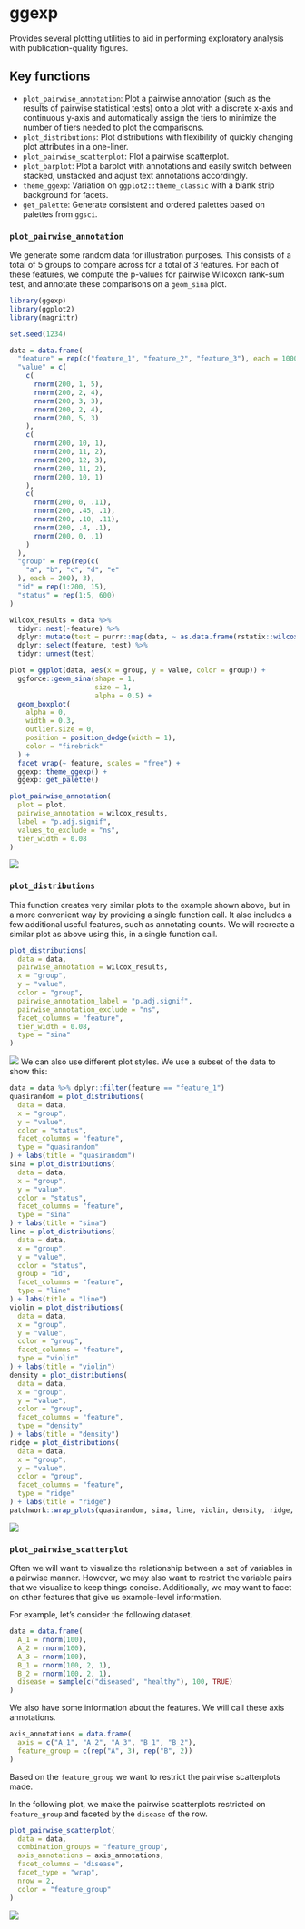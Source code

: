 ggexp
================

Provides several plotting utilities to aid in performing exploratory
analysis with publication-quality figures.

## Key functions

  - `plot_pairwise_annotation`: Plot a pairwise annotation (such as the
    results of pairwise statistical tests) onto a plot with a discrete
    x-axis and continuous y-axis and automatically assign the tiers to
    minimize the number of tiers needed to plot the comparisons.
  - `plot_distributions`: Plot distributions with flexibility of quickly
    changing plot attributes in a one-liner.
  - `plot_pairwise_scatterplot`: Plot a pairwise scatterplot.
  - `plot_barplot`: Plot a barplot with annotations and easily switch
    between stacked, unstacked and adjust text annotations accordingly.
  - `theme_ggexp`: Variation on `ggplot2::theme_classic` with a blank
    strip background for facets.
  - `get_palette`: Generate consistent and ordered palettes based on
    palettes from `ggsci`.

### `plot_pairwise_annotation`

We generate some random data for illustration purposes. This consists of
a total of 5 groups to compare across for a total of 3 features. For
each of these features, we compute the p-values for pairwise Wilcoxon
rank-sum test, and annotate these comparisons on a `geom_sina` plot.

``` r
library(ggexp)
library(ggplot2)
library(magrittr)

set.seed(1234)

data = data.frame(
  "feature" = rep(c("feature_1", "feature_2", "feature_3"), each = 1000),
  "value" = c(
    c(
      rnorm(200, 1, 5),
      rnorm(200, 2, 4),
      rnorm(200, 3, 3),
      rnorm(200, 2, 4),
      rnorm(200, 5, 3)
    ),
    c(
      rnorm(200, 10, 1),
      rnorm(200, 11, 2),
      rnorm(200, 12, 3),
      rnorm(200, 11, 2),
      rnorm(200, 10, 1)
    ),
    c(
      rnorm(200, 0, .11),
      rnorm(200, .45, .1),
      rnorm(200, .10, .11),
      rnorm(200, .4, .1),
      rnorm(200, 0, .1)
    )
  ),
  "group" = rep(rep(c(
    "a", "b", "c", "d", "e"
  ), each = 200), 3),
  "id" = rep(1:200, 15),
  "status" = rep(1:5, 600)
)

wilcox_results = data %>%
  tidyr::nest(-feature) %>%
  dplyr::mutate(test = purrr::map(data, ~ as.data.frame(rstatix::wilcox_test(.x, value ~ group)))) %>%
  dplyr::select(feature, test) %>%
  tidyr::unnest(test)

plot = ggplot(data, aes(x = group, y = value, color = group)) +
  ggforce::geom_sina(shape = 1,
                     size = 1,
                     alpha = 0.5) +
  geom_boxplot(
    alpha = 0,
    width = 0.3,
    outlier.size = 0,
    position = position_dodge(width = 1),
    color = "firebrick"
  ) +
  facet_wrap(~ feature, scales = "free") +
  ggexp::theme_ggexp() +
  ggexp::get_palette()

plot_pairwise_annotation(
  plot = plot,
  pairwise_annotation = wilcox_results,
  label = "p.adj.signif",
  values_to_exclude = "ns",
  tier_width = 0.08
)
```

![](tools/README-plot_pairwise_annotation-1.png)<!-- -->

### `plot_distributions`

This function creates very similar plots to the example shown above, but
in a more convenient way by providing a single function call. It also
includes a few additional useful features, such as annotating counts. We
will recreate a similar plot as above using this, in a single function
call.

``` r
plot_distributions(
  data = data,
  pairwise_annotation = wilcox_results,
  x = "group",
  y = "value",
  color = "group",
  pairwise_annotation_label = "p.adj.signif",
  pairwise_annotation_exclude = "ns",
  facet_columns = "feature",
  tier_width = 0.08,
  type = "sina"
)
```

![](tools/README-plot_distributions-1.png)<!-- --> We can also use
different plot styles. We use a subset of the data to show this:

``` r
data = data %>% dplyr::filter(feature == "feature_1")
quasirandom = plot_distributions(
  data = data,
  x = "group",
  y = "value",
  color = "status",
  facet_columns = "feature",
  type = "quasirandom"
) + labs(title = "quasirandom")
sina = plot_distributions(
  data = data,
  x = "group",
  y = "value",
  color = "status",
  facet_columns = "feature",
  type = "sina"
) + labs(title = "sina")
line = plot_distributions(
  data = data,
  x = "group",
  y = "value",
  color = "status",
  group = "id",
  facet_columns = "feature",
  type = "line"
) + labs(title = "line")
violin = plot_distributions(
  data = data,
  x = "group",
  y = "value",
  color = "group",
  facet_columns = "feature",
  type = "violin"
) + labs(title = "violin")
density = plot_distributions(
  data = data,
  x = "group",
  y = "value",
  color = "group",
  facet_columns = "feature",
  type = "density"
) + labs(title = "density")
ridge = plot_distributions(
  data = data,
  x = "group",
  y = "value",
  color = "group",
  facet_columns = "feature",
  type = "ridge"
) + labs(title = "ridge")
patchwork::wrap_plots(quasirandom, sina, line, violin, density, ridge, nrow = 2)
```

![](tools/README-plot_styles-1.png)<!-- -->

### `plot_pairwise_scatterplot`

Often we will want to visualize the relationship between a set of
variables in a pairwise manner. However, we may also want to restrict
the variable pairs that we visualize to keep things concise.
Additionally, we may want to facet on other features that give us
example-level information.

For example, let’s consider the following dataset.

``` r
data = data.frame(
  A_1 = rnorm(100),
  A_2 = rnorm(100),
  A_3 = rnorm(100),
  B_1 = rnorm(100, 2, 1),
  B_2 = rnorm(100, 2, 1),
  disease = sample(c("diseased", "healthy"), 100, TRUE)
)
```

We also have some information about the features. We will call these
axis annotations.

``` r
axis_annotations = data.frame(
  axis = c("A_1", "A_2", "A_3", "B_1", "B_2"),
  feature_group = c(rep("A", 3), rep("B", 2))
)
```

Based on the `feature_group` we want to restrict the pairwise
scatterplots made.

In the following plot, we make the pairwise scatterplots restricted on
`feature_group` and faceted by the `disease` of the row.

``` r
plot_pairwise_scatterplot(
  data = data,
  combination_groups = "feature_group",
  axis_annotations = axis_annotations,
  facet_columns = "disease",
  facet_type = "wrap",
  nrow = 2,
  color = "feature_group"
)
```

![](tools/README-plot_pairwise_scatterplot_3-1.png)<!-- -->
